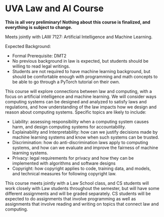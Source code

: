 <h1>
  UVA Law and AI Course
</h1>

<b>This is all very preliminary! Nothing about this course is finalized, and everything is subject to change.</b>

Meets jointly with LAW 7127: Artificial Intelligence and Machine Learning.

Expected Background:
- Formal Prerequisite: DMT2
- No previous background in law is expected, but students should be willing to read legal writings.
- Students are not required to have machine learning background, but should be comfortable enough with programming and math concepts to be able to go through a PyTorch tutorial on their own.

This course will explore connections between law and computing, with a focus on artificial intelligence and machine learning. We will consider ways computing systems can be designed and analyzed to satisfy laws and regulations, and how understanding of the law impacts how we design and reason about computing systems. Specific topics are likely to include:

- Liability: assessing responsibility when a computing system causes harm, and design computing systems for accountability.
- Explainability and Interpretability: how can we justify decisions made by machine learning systems and know when such systems can be trusted.
- Discrimination: how do anti-discrimination laws apply to computing systems, and how can we evaluate and improve the fairness of machine learning systems.
- Privacy: legal requirements for privacy and how they can be implemented with algorithms and software designs
- Copyright: how copyright applies to code, training data, and models, and technical measures for following copyright law.

This course meets jointly with a Law School class, and CS students will work closely with Law students throughout the semester, but will have some different assignments and will be graded separately. CS students will be expected to do assignments that involve programming as well as assignments that involve reading and writing on topics that connect law and computing.
